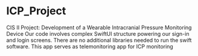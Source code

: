 # ICP_Project
CIS II Project: Development of a Wearable Intracranial Pressure Monitoring Device
Our code involves complex SwiftUI structure powering our sign-in and login screens. There are no additional libraries needed to run the swift software. This app serves as telemonitoring app for ICP monitoring

